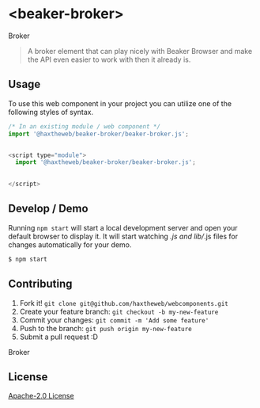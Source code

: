 # &lt;beaker-broker&gt;

Broker
> A broker element that can play nicely with Beaker Browser and make the API even easier to work with then it already is.

## Usage
To use this web component in your project you can utilize one of the following styles of syntax.

```js
/* In an existing module / web component */
import '@haxtheweb/beaker-broker/beaker-broker.js';


<script type="module">
  import '@haxtheweb/beaker-broker/beaker-broker.js';

  
</script>
```

## Develop / Demo
Running `npm start` will start a local development server and open your default browser to display it. It will start watching *.js and lib/*.js files for changes automatically for your demo.
```bash
$ npm start
```


## Contributing

1. Fork it! `git clone git@github.com/haxtheweb/webcomponents.git`
2. Create your feature branch: `git checkout -b my-new-feature`
3. Commit your changes: `git commit -m 'Add some feature'`
4. Push to the branch: `git push origin my-new-feature`
5. Submit a pull request :D

Broker

## License
[Apache-2.0 License](http://opensource.org/licenses/Apache-2.0)